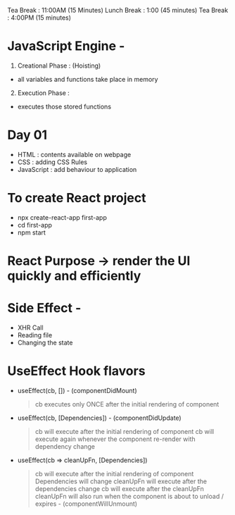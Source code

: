 Tea Break : 11:00AM (15 Minutes)
Lunch Break : 1:00 (45 minutes)
Tea Break : 4:00PM (15 minutes)

# JavaScript Engine -

1. Creational Phase : (Hoisting)

- all variables and functions take place in memory

2. Execution Phase :

- executes those stored functions

# Day 01

- HTML : contents available on webpage
- CSS : adding CSS Rules
- JavaScript : add behaviour to application

# To create React project

- npx create-react-app first-app
- cd first-app
- npm start

# React Purpose -> render the UI quickly and efficiently

# Side Effect -

- XHR Call
- Reading file
- Changing the state

# UseEffect Hook flavors

- useEffect(cb, []) - (componentDidMount)

  > cb executes only ONCE after the initial rendering of component

- useEffect(cb, [Dependencies]) - (componentDidUpdate)

  > cb will execute after the initial rendering of component
  > cb will execute again whenever the component re-render with dependency change

- useEffect(cb => cleanUpFn, [Dependencies])
  > cb will execute after the initial rendering of component
  > Dependencies will change
  > cleanUpFn will execute after the dependencies change
  > cb will execute after the cleanUpFn
  > cleanUpFn will also run when the component is about to unload / expires - (componentWillUnmount)
